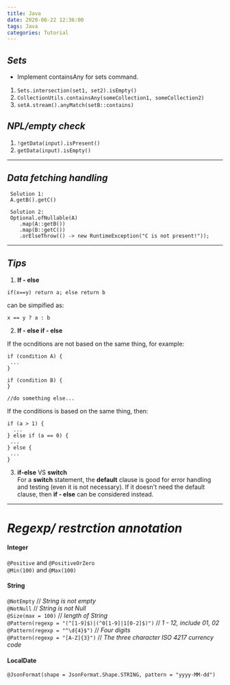 ```yaml
---
title: Java
date: 2020-06-22 12:36:00
tags: Java
categories: Tutorial
---
```


## *Sets*
* Implement containsAny for sets command.  
1. `Sets.intersection(set1, set2).isEmpty()`   
2. `CollectionUtils.containsAny(someCollection1, someCollection2)`
3. `setA.stream().anyMatch(setB::contains)`
<!-- more -->
 
 ## *NPL/empty check*
1. `!getData(input).isPresent()` 
2. `getData(input).isEmpty()`
---
## *Data fetching handling*
``` 
 Solution 1: 
 A.getB().getC() 
```

``` 
 Solution 2: 
 Optional.ofNullable(A) 
    .map(A::getB())
    .map(B::getC())
    .orElseThrow(() -> new RuntimeException("C is not present!"));
```

---
## *Tips*
1. **If - else**  
```
if(x==y) return a; else return b
```
can be simpified as:
```
x == y ? a : b
``` 


2. **If - else if - else**  

If the ocnditions are not based on the same thing, for example: 
```
if (condition A) {
 ...
}

if (condition B) {
}

//do something else... 
```

If the conditions is based on the same thing, then: 
```
if (a > 1) {
  ...
} else if (a == 0) {
 ...
} else {
 ...
}
```

3. **if-else** VS **switch**  
For a **switch** statement, the **default** clause is good for error handling and testing (even it is not necessary). If it doesn't need the default clause, then **if - else** can be considered instead.

---
 # *Regexp/ restrction annotation*

 #### Integer
`@Positive` and `@PositiveOrZero`  
 `@Min(100)` and  `@Max(100)`  


  #### String
 `@NotEmpty` // *String is not empty*  
 `@NotNull` // *String is not Null*  
 `@Size(max = 100)`  // *length of String*  
 `@Pattern(regexp = "(^[1-9]$)|(^0[1-9]|1[0-2]$)")`  // *1 - 12, include 01, 02*
 `@Pattern(regexp = "^\d{4}$")` // *Four digits*  
 `@Pattern(regexp = "[A-Z]{3}")` // *The three character ISO 4217 currency code*

 #### LocalDate
 `@JsonFormat(shape = JsonFormat.Shape.STRING, pattern = "yyyy-MM-dd")`